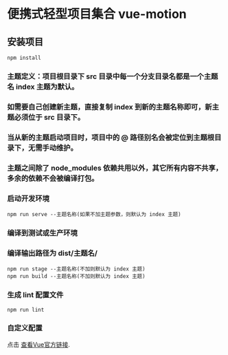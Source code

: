 # 便携式轻型项目集合 vue-motion

## 安装项目
```
npm install
```
### 主题定义：项目根目录下 src 目录中每一个分支目录名都是一个主题名 index 主题为默认。
### 如需要自己创建新主题，直接复制 index 到新的主题名称即可，新主题必须位于 src 目录下。
### 当从新的主题启动项目时，项目中的 @ 路径别名会被定位到主题根目录下，无需手动维护。
### 主题之间除了 node_modules 依赖共用以外，其它所有内容不共享，多余的依赖不会被编译打包。

### 启动开发环境
```
npm run serve --主题名称(如果不加主题参数，则默认为 index 主题)
```

### 编译到测试或生产环境
### 编译输出路径为 dist/主题名/
```
npm run stage --主题名称(不加则默认为 index 主题)
npm run build --主题名称(不加则默认为 index 主题)
```

### 生成 lint 配置文件
```
npm run lint
```

### 自定义配置

点击 [查看Vue官方链接](https://cli.vuejs.org/config/).